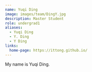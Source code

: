 ```yaml
---
name: Yuqi Ding
image: images/team/DingY.jpg
description: Master Student
role: undergrad1
aliases:
  - Yuqi Ding
  - Y. Ding
  - Y Ding
links:
  home-page: https://ittong.github.io/
---
```


My name is Yuqi Ding.